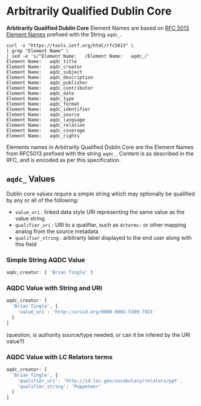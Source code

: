 # Arbitrarily Qualified Dublin Core


**Arbitrarily Qualified Dublin Core** Element Names are based on [RFC 5013 Element Names](https://tools.ietf.org/html/rfc5013#section-6) prefixed with the String `aqdc_`.

```
curl -s "https://tools.ietf.org/html/rfc5013" \
| grep "Element Name" \
| sed -e 's/^Element Name:   /Element Name:   aqdc_/'
Element Name:   aqdc_title
Element Name:   aqdc_creator
Element Name:   aqdc_subject
Element Name:   aqdc_description
Element Name:   aqdc_publisher
Element Name:   aqdc_contributor
Element Name:   aqdc_date
Element Name:   aqdc_type
Element Name:   aqdc_format
Element Name:   aqdc_identifier
Element Name:   aqdc_source
Element Name:   aqdc_language
Element Name:   aqdc_relation
Element Name:   aqdc_coverage
Element Name:   aqdc_rights

```
Elements names in Arbitrarily Qualified Dublin Core are the Element Names from RFC5013 prefixed with the string `aqdc_`.  Content is as described in the RFC, and is encoded as per this specification.

## `aqdc_` Values

Dublin core values require a simple string which may optionally be qualified by any or all of the following:
 * `value_uri` : linked data style URI representing the same value as the value string.
 * `qualifier_uri` : URI to a qualifier, such as `dcterms:` or other mapping analog from the source metadata
 * `qualifier_string` : arbitrarty label displayed to the end user along with this field

### Simple String AQDC Value

```js
aqdc_creator: [ 'Brian Tingle' ]
```

### AQDC Value with String and URI


```js
aqdc_creator: [ 
  'Brian Tingle', {
    'value_uri': 'http://orcid.org/0000-0002-5309-7921'
  }
]
```
(question, is authority source/type needed, or can it be infered by the URI value?)

### AQDC Value with LC Relators terms

```js
aqdc_creator: [
  'Brian Tingle', {
    'qualifier_uri': 'http://id.loc.gov/vocabulary/relators/ppt',
    'qualifier_string': 'Puppeteer'
  }
]
```
